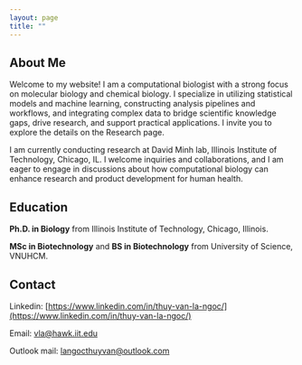 ```yaml
---
layout: page
title: ""
---
```


## About Me

Welcome to my website! I am a computational biologist with a strong focus on molecular biology and chemical biology. I specialize in utilizing statistical models and machine learning, constructing analysis pipelines and workflows, and integrating complex data to bridge scientific knowledge gaps, drive research, and support practical applications. I invite you to explore the details on the Research page.

I am currently conducting research at David Minh lab, Illinois Institute of Technology, Chicago, IL.  I welcome inquiries and collaborations, and I am eager to engage in discussions about how computational biology can enhance research and product development for human health.

## Education

**Ph.D. in Biology** from Illinois Institute of Technology, Chicago, Illinois.

**MSc in Biotechnology** and **BS in Biotechnology** from University of Science, VNUHCM.

## Contact 

Linkedin: [https://www.linkedin.com/in/thuy-van-la-ngoc/](https://www.linkedin.com/in/thuy-van-la-ngoc/)

Email: [vla@hawk.iit.edu](vla@hawk.iit.edu)

Outlook mail: [langocthuyvan@outlook.com](langocthuyvan@outlook.com)
